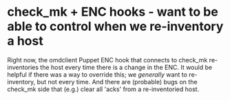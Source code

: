 # check\_mk + ENC hooks - want to be able to control when we re-inventory a host

Right now, the omdclient Puppet ENC hook that connects to check\_mk
re-inventories the host every time there is a change in the ENC.  It would
be helpful if there was a way to override this; we *generally* want to
re-inventory, but not every time.  And there are (probable) bugs on the
check\_mk side that (e.g.) clear all 'acks' from a re-inventoried host.
